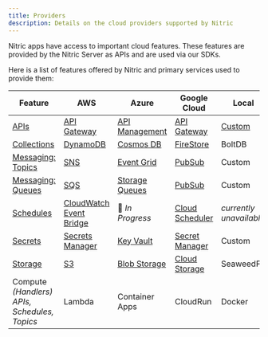 ```yaml
---
title: Providers
description: Details on the cloud providers supported by Nitric
---
```


Nitric apps have access to important cloud features. These features are provided by the Nitric Server as APIs and are used via our SDKs.

Here is a list of features offered by Nitric and primary services used to provide them:

| **Feature**                                        | **AWS**                                    | **Azure**                        | **Google Cloud**                      | **Local**                                               |
| -------------------------------------------------- | ------------------------------------------ | -------------------------------- | ------------------------------------- | ------------------------------------------------------- |
| [APIs](/docs/apis)                                 | [API Gateway](./aws/apis)                  | [API Management](./azure/apis)   | [API Gateway](./gcp/apis.md)          | [Custom](https://github.com/nitrictech/dev-api-gateway) |
| [Collections](/docs/collections)                   | [DynamoDB](./aws/collections)              | [Cosmos DB](./azure/collections) | [FireStore](./gcp/collections.md)     | BoltDB                                                  |
| [Messaging: Topics](/docs/messaging#topics)        | [SNS](./aws/topics)                        | [Event Grid](./azure/topics)     | [PubSub](./gcp/topics.md)             | Custom                                                  |
| [Messaging: Queues](/docs/messaging#queues)        | [SQS](./aws/queues)                        | [Storage Queues](./azure/queues) | [PubSub](./gcp/queues.md)             | Custom                                                  |
| [Schedules](/docs/schedules)                       | [CloudWatch Event Bridge](./aws/schedules) | 🚧 _In Progress_                 | [Cloud Scheduler](./gcp/schedules.md) | _currently unavailable_                                 |
| [Secrets](/docs/secrets)                           | [Secrets Manager](./aws/secrets)           | [Key Vault](./azure/secrets)     | [Secret Manager](./gcp/secrets.md)    | Custom                                                  |
| [Storage](/docs/storage#buckets)                   | [S3](./aws/storage)                        | [Blob Storage](./azure/storage)  | [Cloud Storage](./gcp/storage.md)     | SeaweedFS                                               |
| Compute _(Handlers)_<br/>_APIs, Schedules, Topics_ | Lambda                                     | Container Apps                   | CloudRun                              | Docker                                                  |
